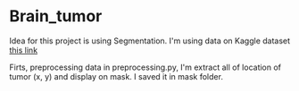# Brain_tumor

Idea for this project is using Segmentation. I'm using data on Kaggle dataset [this link](https://www.kaggle.com/datasets/jakeshbohaju/brain-tumor)

Firts, preprocessing data in preprocessing.py, I'm extract all of location of tumor (x, y) and display on mask. I saved it in mask folder. 

